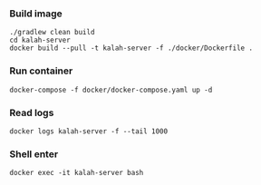 
### Build image
```shell
./gradlew clean build
cd kalah-server
docker build --pull -t kalah-server -f ./docker/Dockerfile .
```

### Run container
```shell
docker-compose -f docker/docker-compose.yaml up -d
```

### Read logs
```shell
docker logs kalah-server -f --tail 1000
```

### Shell enter
```shell
docker exec -it kalah-server bash
```

